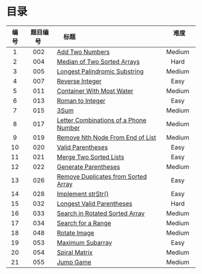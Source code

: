# 目录



|编号| 题目编号 |     标题     |       难度       |
|:----------:|:----------:|:----------------------------------------------- | :---------------:|
|   1  |   002  |   [Add Two Numbers][1]   |     Medium    |
|   2  |   004  |   [Median of Two Sorted Arrays][2]   |     Hard    |
|   3  |   005  |   [Longest Palindromic Substring][3]   |     Medium    |
|   4  |   007  |   [Reverse Integer][4]   |     Easy    |
|   5  |   011  |   [Container With Most Water][5]   |     Medium    |
|   6  |   013  |   [Roman to Integer][6]   |     Easy    |
|   7  |   015  |   [3Sum][7]   |     Medium    |
|   8  |   017  |   [Letter Combinations of a Phone Number][8]   |     Medium    |
|   9  |   019  |   [Remove Nth Node From End of List][9]   |     Medium    |
|   10  |   020  |   [Valid Parentheses][10]   |     Easy    |
|   11  |   021  |   [Merge Two Sorted Lists][11]   |     Easy    |
|   12  |   022  |   [Generate Parentheses][12]  |     Medium    |
|   13  |   026  |   [Remove Duplicates from Sorted Array][13]  |     Easy    |
|   14  |   028  |   [Implement strStr()][14]  |   Easy  |
|   15  |   032  |   [Longest Valid Parentheses][15]  |   Hard  |
|   16  |   033  |   [Search in Rotated Sorted Array][16]  |   Medium  |
|   17  |   034  |   [Search for a Range][17]  |   Medium  |
|   18  |   048  |   [Rotate Image][18] |   Medium  |
|   19  |   053  |   [Maximum Subarray][19]  |   Easy  |
|   20  |   054  |   [Spiral Matrix][20]  |   Medium  |
|   21  |   055  |   [Jump Game][21]  |   Medium  |


  [1]: https://github.com/Zelda256/LeetCode_Zelda/blob/master/Problems/002.%20Add%20Two%20Numbers.md
  [2]: https://github.com/Zelda256/LeetCode_Zelda/blob/master/Problems/004.%20Median%20of%20Two%20Sorted%20Arrays.md
  [3]: https://github.com/Zelda256/LeetCode_Zelda/blob/master/Problems/005.%20Longest%20Palindromic%20Substring.md
  [4]: https://github.com/Zelda256/LeetCode_Zelda/blob/master/Problems/007.%20Reverse%20Integer.md
  [5]: https://github.com/Zelda256/LeetCode_Zelda/blob/master/Problems/011.%20Container%20With%20Most%20Water.md
  [6]: https://github.com/Zelda256/LeetCode_Zelda/blob/master/Problems/013.%20Roman%20to%20Integer.md
  [7]: https://github.com/Zelda256/LeetCode_Zelda/blob/master/Problems/015.%203Sum.md
  [8]: https://github.com/Zelda256/LeetCode_Zelda/blob/master/Problems/017.%20Letter%20Combinations%20of%20a%20Phone%20Number.md
  [9]: https://github.com/Zelda256/LeetCode_Zelda/blob/master/Problems/019.%20Remove%20Nth%20Node%20From%20End%20of%20List.md
  [10]: https://github.com/Zelda256/LeetCode_Zelda/blob/master/Problems/020.%20Valid%20Parentheses.md
  [11]: https://github.com/Zelda256/LeetCode_Zelda/blob/master/Problems/021.%20Merge%20Two%20Sorted%20Lists.md
  [12]: https://github.com/Zelda256/LeetCode_Zelda/blob/master/Problems/022.%20Generate%20Parentheses.md
  [13]: https://github.com/Zelda256/LeetCode_Zelda/blob/master/Problems/026.%20Remove%20Duplicates%20from%20Sorted%20Array.md
  [14]: https://github.com/Zelda256/LeetCode_Zelda/blob/master/Problems/028.%20Implement%20strStr%28%29.md
  [15]: https://github.com/Zelda256/LeetCode_Zelda/blob/master/Problems/032.%20Longest%20Valid%20Parentheses.md
  [16]: https://github.com/Zelda256/LeetCode_Zelda/blob/master/Problems/033.%20Search%20in%20Rotated%20Sorted%20Array.md
  [17]: https://github.com/Zelda256/LeetCode_Zelda/blob/master/Problems/034.%20Search%20for%20a%20Range.md
  [18]: https://github.com/Zelda256/LeetCode_Zelda/blob/master/Problems/048.%20Rotate%20Image.md
  [19]: https://github.com/Zelda256/LeetCode_Zelda/blob/master/Problems/053.%20Maximum%20Subarray.md
  [20]: https://github.com/Zelda256/LeetCode_Zelda/blob/master/Problems/054.%20Spiral%20Matrix.md
  [21]: https://github.com/Zelda256/LeetCode_Zelda/blob/master/Problems/055.%20Jump%20Game.md
